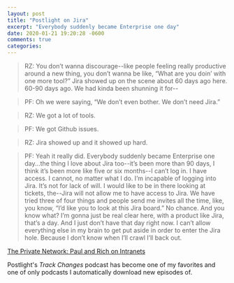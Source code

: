 ```yaml
---
layout: post
title: "Postlight on Jira"
excerpt: "Everybody suddenly became Enterprise one day"
date: 2020-01-21 19:20:28 -0600
comments: true
categories: 
---
```


>RZ: You don’t wanna discourage--like people feeling really productive around a new thing, you don’t wanna be like, “What are you doin’ with one more tool?” Jira showed up on the scene about 60 days ago here. 60-90 days ago. We had kinda been shunning it for--

>PF: Oh we were saying, “We don’t even bother. We don’t need Jira.” 

>RZ: We got a lot of tools.

>PF: We got Github issues. 

>RZ: Jira showed up and it showed up hard. 

>PF: Yeah it really did. Everybody suddenly became Enterprise one day...the thing I love about Jira too--it’s been more than 90 days, I think it’s been more like five or six months--I can’t log in. I have access. I cannot, no matter what I do. I’m incapable of logging into Jira. It’s not for lack of will. I would like to be in there looking at tickets, the--Jira will not allow me to have access to Jira. We have tried three of four things and people send me invites all the time, like, you know, “I’d like you to look at this Jira board.” No chance. And you know what? I’m gonna just be real clear here, with a product like Jira, that’s a day. And I just don’t have that day right now. I can’t allow everything else in my brain to get put aside in order to enter the Jira hole. Because I don’t know when I’ll crawl I’ll back out.

[The Private Network: Paul and Rich on Intranets](https://postlight.com/trackchanges/podcast/the-private-network-paul-and-rich-on-intranets)

Postlight's _Track Changes_ podcast has become one of my favorites and one of only podcasts I automatically download new episodes of. 

